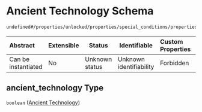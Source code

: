 # Ancient Technology Schema

```txt
undefined#/properties/unlocked/properties/special_conditions/properties/ancient_technology
```




| Abstract            | Extensible | Status         | Identifiable            | Custom Properties | Additional Properties | Access Restrictions | Defined In                                                                       |
| :------------------ | ---------- | -------------- | ----------------------- | :---------------- | --------------------- | ------------------- | -------------------------------------------------------------------------------- |
| Can be instantiated | No         | Unknown status | Unknown identifiability | Forbidden         | Allowed               | none                | [gloomhaven.schema.json\*](../out/gloomhaven.schema.json "open original schema") |

## ancient_technology Type

`boolean` ([Ancient Technology](gloomhaven-properties-unlocked-content-properties-special-conditions-properties-ancient-technology.md))
